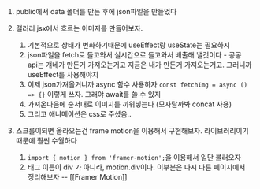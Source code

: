 
1. public에서 data 폴더를 만든 후에 json파일을 만들었다

2. 갤러리 jsx에서 흐르는 이미지를 만들어보자.
	1. 기본적으로 상태가 변화하기때문에 useEffect랑 useState는 필요하지
	2. json파일을 fetch로 들고와서 실시간으로 들고와서 배출해 낼것이다 - 공공 api는 걔네가 만든거 가져오는거고 지금은 내가 만든거 가져오는거고. 그러니까 useEffect를 사용해야지
	3. 이제 json가져올거니까 async 함수 사용하자 `const fetchImg = async () => {}` 이렇게 쓰자. 그래야 await를 쓸 수 있지
	4. 가져온다음에 순서대로 이미지를 끼워넣는다 (모자랄까봐 concat 사용)
	5. 그리고 애니메이션은 css로 주셨음..

3. 스크롤이되면 올라오는건 frame motion을 이용해서 구현해보자. 라이브러리이기때문에 훨씬 수월하다
	1. `import { motion } from 'framer-motion';`을 이용해서 일단 불러오자
	2. 태그 이름이 div 가 아니라, motion.div이다. 
	이부분은 다시 다른 페이지에서 정리해보자 -- [[Framer Motion]]
	